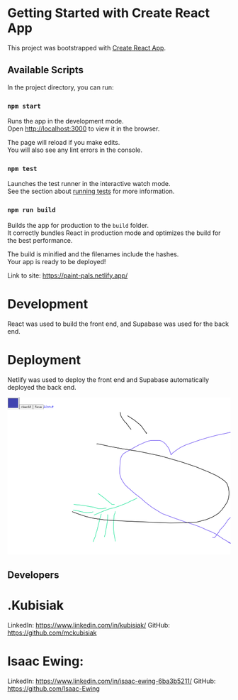 # Getting Started with Create React App

This project was bootstrapped with [Create React App](https://github.com/facebook/create-react-app).

## Available Scripts

In the project directory, you can run:

### `npm start`

Runs the app in the development mode.\
Open [http://localhost:3000](http://localhost:3000) to view it in the browser.

The page will reload if you make edits.\
You will also see any lint errors in the console.

### `npm test`

Launches the test runner in the interactive watch mode.\
See the section about [running tests](https://facebook.github.io/create-react-app/docs/running-tests) for more information.

### `npm run build`

Builds the app for production to the `build` folder.\
It correctly bundles React in production mode and optimizes the build for the best performance.

The build is minified and the filenames include the hashes.\
Your app is ready to be deployed!

Link to site: https://paint-pals.netlify.app/
# Development
React was used to build the front end, and Supabase was used for the back end.
# Deployment
Netlify was used to deploy the front end and Supabase automatically deployed the back end.

![the whiteboard](public/mbean-pic.png)

## Developers
# .Kubisiak
LinkedIn: https://www.linkedin.com/in/kubisiak/
GitHub: https://github.com/mckubisiak

# Isaac Ewing:
LinkedIn: https://www.linkedin.com/in/isaac-ewing-6ba3b5211/
GitHub: https://github.com/Isaac-Ewing
